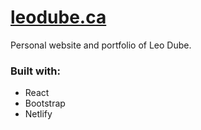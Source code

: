 # [leodube.ca](https://www.leodube.ca/)
Personal website and portfolio of Leo Dube.

### Built with:
- React
- Bootstrap
- Netlify
